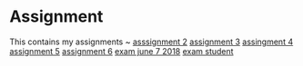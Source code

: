 # Assignment
This contains my assignments ~
[asssignment 2](https://github.com/jurmaaas/Assignment/blob/master/Assignment%202.ipynb)
[assignment 3](https://github.com/jurmaaas/Assignment/blob/master/assignment3%20(1).ipynb)
[assingment 4](https://github.com/jurmaaas/Assignment/blob/master/assignment4.ipynb)
[assignment 5](https://github.com/jurmaaas/Assignment/blob/master/Graded_assignment1.ipynb)
[assignment 6](https://github.com/jurmaaas/Assignment/blob/master/Graded_assignment_2.ipynb)
[exam june 7 2018](https://github.com/jurmaaas/Assignment/blob/master/exam_june_7_2018.ipynb)
[exam student](https://github.com/jurmaaas/Assignment/blob/master/Exam_student.ipynb)
